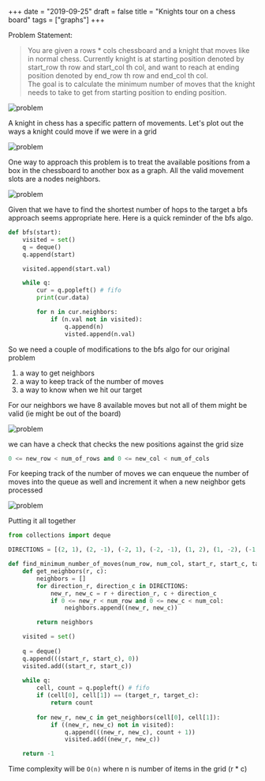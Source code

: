 +++
date = "2019-09-25"
draft = false
title = "Knights tour on a chess board"
tags = ["graphs"]
+++

Problem Statement:

> You are given a rows * cols chessboard and a knight that moves like in normal chess. 
> Currently knight is at starting position denoted by start_row th row and start_col th col, and want to reach at ending position denoted by end_row th row and end_col th col.  
> The goal is to calculate the minimum number of moves that the knight needs to take to get from starting position to ending position.
 
![problem](/images/p17/problem.png)

A knight in chess has a specific pattern of movements. Let's plot out the ways a knight could move if we were in a grid

![problem](/images/p17/movement.png)

One way to approach this problem is to treat the available positions from a box in the chessboard to another box as a graph. All the valid movement slots are a nodes neighbors. 

![problem](/images/p17/partial_graph.png)

Given that we have to find the shortest number of hops to the target a bfs approach seems appropriate here. Here is a quick reminder of the bfs algo.

```python
def bfs(start):
    visited = set()
    q = deque()
    q.append(start)

    visited.append(start.val)

    while q:
        cur = q.popleft() # fifo
        print(cur.data)

        for n in cur.neighbors:
            if (n.val not in visited):
                q.append(n)
                visted.append(n.val)
```

So we need a couple of modifications to the bfs algo for our original problem

1. a way to get neighbors
2. a way to keep track of the number of moves
3. a way to know when we hit our target

For our neighbors we have 8 available moves but not all of them might be valid (ie might be out of the board)

![problem](/images/p17/direction.png)

we can have a check that checks the new positions against the grid size

```python
0 <= new_row < num_of_rows and 0 <= new_col < num_of_cols
```

For keeping track of the number of moves we can enqueue the number of moves into the queue as well and increment it when a new neighbor gets processed

![problem](/images/p17/example.png)

Putting it all together  

```python
from collections import deque

DIRECTIONS = [(2, 1), (2, -1), (-2, 1), (-2, -1), (1, 2), (1, -2), (-1, 2), (-1, -2)]

def find_minimum_number_of_moves(num_row, num_col, start_r, start_c, target_r, target_c):
    def get_neighbors(r, c):
        neighbors = []
        for direction_r, direction_c in DIRECTIONS:
            new_r, new_c = r + direction_r, c + direction_c
            if 0 <= new_r < num_row and 0 <= new_c < num_col:
                neighbors.append((new_r, new_c))

        return neighbors	

    visited = set()
    
    q = deque()
    q.append(((start_r, start_c), 0))
    visited.add((start_r, start_c))
    
    while q:
        cell, count = q.popleft() # fifo
        if (cell[0], cell[1]) == (target_r, target_c):
            return count
    
        for new_r, new_c in get_neighbors(cell[0], cell[1]):
            if ((new_r, new_c) not in visited):
                q.append(((new_r, new_c), count + 1))
                visited.add((new_r, new_c))

    return -1

```

Time complexity will be `O(n)` where n is number of items in the grid (r * c)
